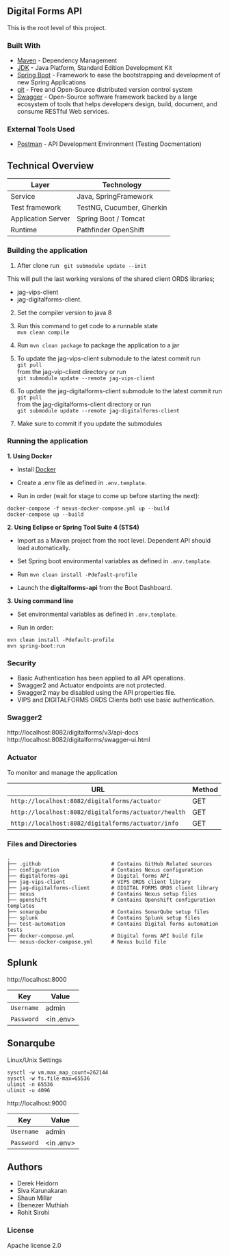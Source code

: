 ## Digital Forms API

This is the root level of this project.

### Built With

- [Maven](https://maven.apache.org/) - Dependency Management
- [JDK](http://www.oracle.com/technetwork/java/javase/downloads/jdk8-downloads-2133151.html) - Java Platform, Standard Edition Development Kit
- [Spring Boot](https://spring.io/projects/spring-boot) - Framework to ease the bootstrapping and development of new Spring Applications
- [git](https://git-scm.com/) - Free and Open-Source distributed version control system
- [Swagger](https://swagger.io/) - Open-Source software framework backed by a large ecosystem of tools that helps developers design, build, document, and consume RESTful Web services.

### External Tools Used

- [Postman](https://www.getpostman.com/) - API Development Environment (Testing Docmentation)
 
## Technical Overview

| Layer              | Technology                |
| ------------------ | ------------------------- |
| Service            | Java, SpringFramework     |
| Test framework     | TestNG, Cucumber, Gherkin |
| Application Server | Spring Boot / Tomcat      |
| Runtime            | Pathfinder OpenShift      |

### Building the application

1) After clone run ``` git submodule update --init```  

This will pull the last working versions of the shared client ORDS libraries; 
- jag-vips-client
- jag-digitalforms-client. 

2) Set the compiler version to java 8

3) Run this command to get code to a runnable state  
```mvn clean compile ```  

4) Run ```mvn clean package``` to package the application to a jar

5) To update the jag-vips-client submodule to the latest commit run  
```git pull```   
from the jag-vip-client directory or run  
```git submodule update --remote jag-vips-client```  

6) To update the jag-digitalforms-client submodule to the latest commit run  
```git pull```   
from the jag-digitalforms-client directory or run  
```git submodule update --remote jag-digitalforms-client``` 

7) Make sure to commit if you update the submodules



### Running the application

**1. Using Docker**

- Install [Docker](https://www.docker.com/)

- Create a .env file as defined in `.env.template`.

- Run in order (wait for stage to come up before starting the next):

```
docker-compose -f nexus-docker-compose.yml up --build
docker-compose up --build
```

**2. Using Eclipse or Spring Tool Suite 4 (STS4)**

- Import as a Maven project from the root level. Dependent API should load automatically.

- Set Spring boot environmental variables as defined in `.env.template`.

- Run `mvn clean install -Pdefault-profile`

- Launch the **digitalforms-api** from the Boot Dashboard.

**3. Using command line**

- Set environmental variables as defined in `.env.template`.

- Run in order:

```
mvn clean install -Pdefault-profile
mvn spring-boot:run
```

### Security

- Basic Authentication has been applied to all API operations.
- Swagger2 and Actuator endpoints are not protected.
- Swagger2 may be disabled using the API properties file.
- VIPS and DIGITALFORMS ORDS Clients both use basic authentication.

### Swagger2

http://localhost:8082/digitalforms/v3/api-docs  
http://localhost:8082/digitalforms/swagger-ui.html

### Actuator

To monitor and manage the application

| URL                                                 | Method |
| --------------------------------------------------- | ------ |
| `http://localhost:8082/digitalforms/actuator`       | GET    |
| `http://localhost:8082/digitalforms/actuator/health` | GET    |
| `http://localhost:8082/digitalforms/actuator/info`  | GET    |

### Files and Directories

```
.
├── .github                       # Contains GitHub Related sources
├── configuration                 # Contains Nexus configuration
├── digitalforms-api              # Digital forms API
├── jag-vips-client               # VIPS ORDS client library
├── jag-digitalforms-client       # DIGITAL FORMS ORDS client library
├── nexus                         # Contains Nexus setup files
├── openshift                     # Contains Openshift configuration templates
├── sonarqube                     # Contains SonarQube setup files
├── splunk                        # Contains Splunk setup files
├── test-automation               # Contains Digital forms automation tests
├── docker-compose.yml            # Digital forms API build file
└── nexus-docker-compose.yml      # Nexus build file
```

## Splunk

http://localhost:8000

| Key        | Value     |
| ---------- | --------- |
| `Username` | admin     |
| `Password` | <in .env> |

## Sonarqube

Linux/Unix Settings

```
sysctl -w vm.max_map_count=262144
sysctl -w fs.file-max=65536
ulimit -n 65536
ulimit -u 4096
```

http://localhost:9000

| Key        | Value     |
| ---------- | --------- |
| `Username` | admin     |
| `Password` | <in .env> |

## Authors

- Derek Heidorn
- Siva Karunakaran
- Shaun Millar
- Ebenezer Muthiah
- Rohit Sirohi

### License

Apache license 2.0
